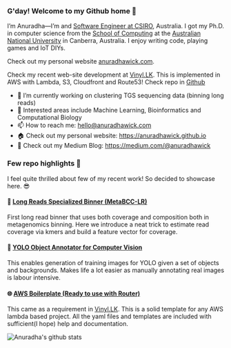 ### G'day! Welcome to my Github home 👋

I’m Anuradha—I’m and [Software Engineer at CSIRO](https://people.csiro.au/w/a/anuradha-wickramarachchi), Australia. I got my Ph.D. in computer science from the [School of Computing](https://cs.anu.edu.au/) at the [Australian National University](https://www.anu.edu.au/) in Canberra, Australia. I enjoy writing code, playing games and IoT DIYs.

Check out my personal website [anuradhawick.com](https://www.anuradhawick.com).

Check my recent web-site development at [Vinyl.LK](https://www.vinyl.lk/). This is implemented in AWS with Lambda, S3, Cloudfront and Route53! Check repo in [Github](https://github.com/anuradhawick/vinyl-search)   

- 🔭 I’m currently working on clustering TGS sequencing data (binning long reads)
- 🌱 Interested areas include Machine Learning, Bioinformatics and Computational Biology
- 📫 How to reach me: hello@anuradhawick.com
- 🏠 Check out my personal website: https://anuradhawick.github.io
- 📝 Check out my Medium Blog: https://medium.com/@anuradhawick

### Few repo highlights 📸 

I feel quite thrilled about few of my recent work! So decided to showcase here. 😎

#### 🧬 [Long Reads Specialized Binner (MetaBCC-LR)](https://github.com/anuradhawick/MetaBCC-LR)

First long read binner that uses both coverage and composition both in metagenomics binning. Here we introduce a neat trick to estimate read coverage via kmers and build a feature vector for coverage.

#### 🎥 [YOLO Object Annotator for Computer Vision](https://github.com/anuradhawick/Object-Annotation-Maker)

This enables generation of training images for YOLO given a set of objects and backgrounds. Makes life a lot easier as manually annotating real images is labour intensive.

#### 🌐 [AWS Boilerplate (Ready to use with Router)](https://github.com/anuradhawick/aws-lambda-serverless-boilerplate)

This came as a requirement in [Vinyl.LK](https://www.vinyl.lk/). This is a solid template for any AWS lambda based project. All the yaml files and templates are included with sufficient(I hope) help and documentation.

![Anuradha's github stats](https://github-readme-stats.vercel.app/api?username=anuradhawick&show_icons=true&theme=buefy)
